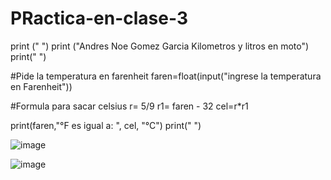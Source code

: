 # PRactica-en-clase-3

print (" ")
print ("Andres Noe Gomez Garcia Kilometros y litros en moto")
print(" ")

#Pide la temperatura en farenheit
faren=float(input("ingrese la temperatura en Farenheit"))

#Formula para sacar celsius
r= 5/9
r1= faren - 32
cel=r*r1

print(faren,"°F es igual a: ", cel, "°C")
print(" ")

![image](https://github.com/user-attachments/assets/e4b01d88-9429-4da3-82cf-7f1166f1279f)

![image](https://github.com/user-attachments/assets/e92f7ae7-d3e0-4dfc-bef1-fc2c405441a7)

